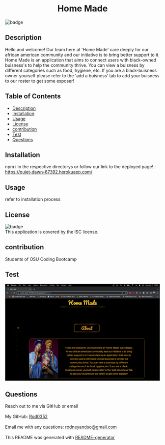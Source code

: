 
  <h1 align="center">Home Made </h1>
  
![badge](https://img.shields.io/badge/license-ISC-brightgreen)<br />
## Description
 Hello and welcome! Our team here at 'Home Made' care deeply for our african american community and our initiative is to bring better support to it. Home Made is an application that aims to connect users with black-owned buisness's to help the community thrive. You can view a  buisness by different categories such as food, hygiene, etc. If you are a black-buisness owner yourself please refer to the 'add a buisness' tab to add your buisness to our roster to get some exposer!
## Table of Contents
- [Description](#description)
- [Installation](#installation)
- [Usage](#usage)
- [License](#license)
- [contribution](#contribution)
- [Test](#test)
- [Questions](#questions)
## Installation
 npm i in the respective directorys or follow our link to the deployed page! : https://quiet-dawn-67392.herokuapp.com/
## Usage
 refer to installation process
## License
![badge](https://img.shields.io/badge/license-ISC-brightgreen)
<br />
This application is covered by the ISC license. 
## contribution
 Students of OSU Coding Bootcamp
## Test
![Search Book](/screenshot/app.jpg?raw=true "Screenshot")
## Questions
 Reach out to me via GitHub or email<br />
<br />
 My GitHub: [Rod0352](https://github.com/Rod0352)<br />
<br />
 Email me with any questions: rodneyandso@gmail.com<br /><br />
This README was generated with [README-generator](https://github.com/Rod0352/README-generator)
  